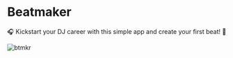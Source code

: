 # Beatmaker
🎧 Kickstart your DJ career with this simple app and create your first beat! 🎹


![btmkr](https://user-images.githubusercontent.com/72441747/99591728-e7599200-29f7-11eb-8afd-5d953509a152.png)
